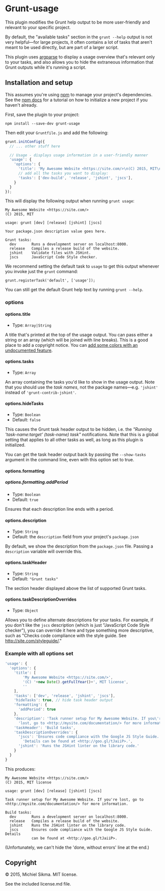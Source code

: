 Grunt-usage
===========

This plugin modifies the Grunt help output to be more user-friendly and
relevant to your specific project.

By default, the "available tasks" section in the `grunt --help` output is
not very helpful—for large projects, it often contains a lot of tasks
that aren't meant to be used directly, but are part of a larger script.

This plugin uses [argparse](https://github.com/nodeca/argparse) to display a
usage overview that's relevant only to your tasks, and also allows you to
hide the extraneous information that Grunt outputs while it's running a script.


Installation and setup
----------------------

This assumes you're using [npm](https://www.npmjs.com/) to manage your
project's dependencies. See the [npm docs](https://docs.npmjs.com/cli/init) for
a tutorial on how to initialize a new project if you haven't already.

First, save the plugin to your project:

    npm install --save-dev grunt-usage

Then edit your `Gruntfile.js` and add the following:

```javascript
grunt.initConfig({
  // ... other stuff here

  // Usage - displays usage information in a user-friendly manner
  'usage': {
    'options': {
      'title': 'My Awesome Website <https://site.com/>\n(C) 2015, MIT\n',
      // add all the tasks you want to display:
      'tasks': ['dev-build', 'release', 'jshint', 'jscs'],
    }
  }
});
```

This will display the following output when running `grunt usage`:

```
My Awesome Website <https://site.com/>
(C) 2015, MIT

usage: grunt [dev] [release] [jshint] [jscs]

Your package.json description value goes here.

Grunt tasks:
  dev       Runs a development server on localhost:8000.
  release   Compiles a release build of the website.
  jshint    Validate files with JSHint.
  jscs      JavaScript Code Style checker.
```

We recommend setting the default task to `usage` to get this output
whenever you invoke just the `grunt` command:

    grunt.registerTask('default', ['usage']);

You can still get the default Grunt help text by running `grunt --help`.


### options

#### options.title

* Type: `Array|String`

A title that's printed at the top of the usage output. You can pass either
a string or an array (which will be joined with line breaks). This is a good
place to add a copyright notice. You can [add some colors with an
undocumented feature](http://stackoverflow.com/a/27496257/3553425).

#### options.tasks

* Type: `Array`

An array containing the tasks you'd like to show in the usage output. Note that
you should use the *task names*, not the package names—e.g. `'jshint'` instead
of `'grunt-contrib-jshint'`.

#### options.hideTasks

* Type: `Boolean`
* Default: `false`

This causes the Grunt task header output to be hidden, i.e. the *"Running
'task-name:target' (task-name) task"* notifications. Note that this is a global
setting that applies to all other tasks as well, as long as this plugin is
initialized.

You can get the task header output back by passing the `--show-tasks` argument
in the command line, even with this option set to true.

#### options.formatting

##### options.formatting.addPeriod

* Type: `Boolean`
* Default: `true`

Ensures that each description line ends with a period.

#### options.description

* Type: `String`
* Default: the `description` field from your project's `package.json`

By default, we show the description from the `package.json` file. Passing
a `description` variable will override this.

#### options.taskHeader

* Type: `String`
* Default: `"Grunt tasks"`

The section header displayed above the list of supported Grunt tasks.

#### options.taskDescriptionOverrides

* Type: `Object`

Allows you to define alternate descriptions for your tasks. For example,
if you don't like the `jscs` description (which is just "JavaScript Code
Style checker"), you can override it here and type something more descriptive,
such as "Checks code compliance with the style guide. See
<http://site.com/styleguide/>."

### Example with all options set

```javascript
'usage': {
  'options': {
    'title': [
        'My Awesome Website <https://site.com/>',
        '(C) '+new Date().getFullYear()+', MIT license',
        ''
    ],
    'tasks': ['dev', 'release', 'jshint', 'jscs'],
    'hideTasks': true, // hide task header output
    'formatting': {
      'addPeriod': true
    },
    'description': 'Task runner setup for My Awesome Website. If you\'re ' +
      'lost, go to <http://mysite.com/documentation/> for more information.',
    'taskHeader': 'Build tasks',
    'taskDescriptionOverrides': {
      'jscs': 'Ensures code compliance with the Google JS Style Guide. ' +
        'Details can be found at <http://goo.gl/tJaiiP>.',
      'jshint': 'Runs the JSHint linter on the library code.'
    }
  }
}
```

This produces:

```
My Awesome Website <https://site.com/>
(C) 2015, MIT license

usage: grunt [dev] [release] [jshint] [jscs]

Task runner setup for My Awesome Website. If you're lost, go to
<http://mysite.com/documentation/> for more information.

Build tasks:
  dev       Runs a development server on localhost:8000.
  release   Compiles a release build of the website.
  jshint    Runs the JSHint linter on the library code.
  jscs      Ensures code compliance with the Google JS Style Guide. Details
            can be found at <http://goo.gl/tJaiiP>.
```

(Unfortunately, we can't hide the 'done, without errors' line at the end.)


Copyright
---------

© 2015, Michiel Sikma. MIT license.

See the included license.md file.
